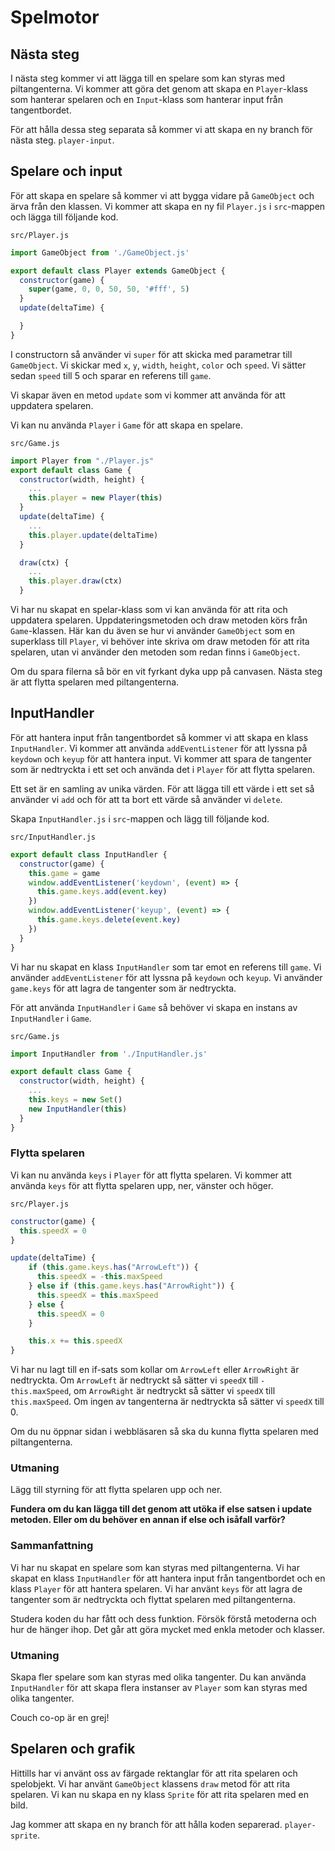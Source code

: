 # Spelmotor

## Nästa steg

I nästa steg kommer vi att lägga till en spelare som kan styras med piltangenterna. Vi kommer att göra det genom att skapa en `Player`-klass som hanterar spelaren och en `Input`-klass som hanterar input från tangentbordet.

För att hålla dessa steg separata så kommer vi att skapa en ny branch för nästa steg. `player-input`.

## Spelare och input

För att skapa en spelare så kommer vi att bygga vidare på `GameObject` och ärva från den klassen. Vi kommer att skapa en ny fil `Player.js` i `src`-mappen och lägga till följande kod.

`src/Player.js`
```javascript
import GameObject from './GameObject.js'

export default class Player extends GameObject {
  constructor(game) {
    super(game, 0, 0, 50, 50, '#fff', 5)
  }
  update(deltaTime) {

  }
}
```

I constructorn så använder vi `super` för att skicka med parametrar till `GameObject`. Vi skickar med `x`, `y`, `width`, `height`, `color` och `speed`. Vi sätter sedan `speed` till 5 och sparar en referens till `game`.

Vi skapar även en metod `update` som vi kommer att använda för att uppdatera spelaren.

Vi kan nu använda `Player` i `Game` för att skapa en spelare.

`src/Game.js`
```javascript
import Player from "./Player.js"
export default class Game {
  constructor(width, height) {
    ...
    this.player = new Player(this)
  }
  update(deltaTime) {
    ...
    this.player.update(deltaTime)
  }

  draw(ctx) {
    ...
    this.player.draw(ctx)
  }
```

Vi har nu skapat en spelar-klass som vi kan använda för att rita och uppdatera spelaren. Uppdateringsmetoden och draw metoden körs från `Game`-klassen. Här kan du även se hur vi använder `GameObject` som en superklass till `Player`, vi behöver inte skriva om draw metoden för att rita spelaren, utan vi använder den metoden som redan finns i `GameObject`.

Om du spara filerna så bör en vit fyrkant dyka upp på canvasen. Nästa steg är att flytta spelaren med piltangenterna.

## InputHandler

För att hantera input från tangentbordet så kommer vi att skapa en klass `InputHandler`. Vi kommer att använda `addEventListener` för att lyssna på `keydown` och `keyup` för att hantera input. Vi kommer att spara de tangenter som är nedtryckta i ett set och använda det i `Player` för att flytta spelaren.

Ett set är en samling av unika värden. För att lägga till ett värde i ett set så använder vi `add` och för att ta bort ett värde så använder vi `delete`.

Skapa `InputHandler.js` i `src`-mappen och lägg till följande kod.

`src/InputHandler.js`
```javascript
export default class InputHandler {
  constructor(game) {
    this.game = game
    window.addEventListener('keydown', (event) => {
      this.game.keys.add(event.key)
    })
    window.addEventListener('keyup', (event) => {
      this.game.keys.delete(event.key)
    })
  }
}
```

Vi har nu skapat en klass `InputHandler` som tar emot en referens till `game`. Vi använder `addEventListener` för att lyssna på `keydown` och `keyup`. Vi använder `game.keys` för att lagra de tangenter som är nedtryckta.

För att använda `InputHandler` i `Game` så behöver vi skapa en instans av `InputHandler` i `Game`.

`src/Game.js`
```javascript
import InputHandler from './InputHandler.js'

export default class Game {
  constructor(width, height) {
    ...
    this.keys = new Set()
    new InputHandler(this)
  }
}
```

### Flytta spelaren

Vi kan nu använda `keys` i `Player` för att flytta spelaren. Vi kommer att använda `keys` för att flytta spelaren upp, ner, vänster och höger.

`src/Player.js`
```javascript
constructor(game) {
  this.speedX = 0
}

update(deltaTime) {
    if (this.game.keys.has("ArrowLeft")) {
      this.speedX = -this.maxSpeed
    } else if (this.game.keys.has("ArrowRight")) {
      this.speedX = this.maxSpeed
    } else {
      this.speedX = 0
    }

    this.x += this.speedX
}
```

Vi har nu lagt till en if-sats som kollar om `ArrowLeft` eller `ArrowRight` är nedtryckta. Om `ArrowLeft` är nedtryckt så sätter vi `speedX` till `-this.maxSpeed`, om `ArrowRight` är nedtryckt så sätter vi `speedX` till `this.maxSpeed`. Om ingen av tangenterna är nedtryckta så sätter vi `speedX` till 0.

Om du nu öppnar sidan i webbläsaren så ska du kunna flytta spelaren med piltangenterna.

### Utmaning

Lägg till styrning för att flytta spelaren upp och ner.

**Fundera om du kan lägga till det genom att utöka if else satsen i update metoden. Eller om du behöver en annan if else och isåfall varför?**

### Sammanfattning

Vi har nu skapat en spelare som kan styras med piltangenterna. Vi har skapat en klass `InputHandler` för att hantera input från tangentbordet och en klass `Player` för att hantera spelaren. Vi har använt `keys` för att lagra de tangenter som är nedtryckta och flyttat spelaren med piltangenterna.

Studera koden du har fått och dess funktion. Försök förstå metoderna och hur de hänger ihop. Det går att göra mycket med enkla metoder och klasser.

### Utmaning

Skapa fler spelare som kan styras med olika tangenter. Du kan använda `InputHandler` för att skapa flera instanser av `Player` som kan styras med olika tangenter.

Couch co-op är en grej!

## Spelaren och grafik

Hittills har vi använt oss av färgade rektanglar för att rita spelaren och spelobjekt. Vi har använt `GameObject` klassens `draw` metod för att rita spelaren. Vi kan nu skapa en ny klass `Sprite` för att rita spelaren med en bild.

Jag kommer att skapa en ny branch för att hålla koden separerad. `player-sprite`.




